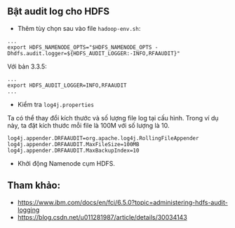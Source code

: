 ## Bật audit log cho HDFS

- Thêm tùy chọn sau vào file `hadoop-env.sh`:

```
...
export HDFS_NAMENODE_OPTS="$HDFS_NAMENODE_OPTS -Dhdfs.audit.logger=${HDFS_AUDIT_LOGGER:-INFO,RFAAUDIT}"
```

Với bản 3.3.5:

```
...
export HDFS_AUDIT_LOGGER=INFO,RFAAUDIT
...
```


 - Kiểm tra `log4j.properties`
 
 Ta có thể thay đổi kích thước và số lượng file log tại cấu hình. Trong ví dụ này, ta đặt kích thước mỗi file là 100M với số lượng là 10.

 ```
log4j.appender.DRFAAUDIT=org.apache.log4j.RollingFileAppender
log4j.appender.DRFAAUDIT.MaxFileSize=100MB
log4j.appender.DRFAAUDIT.MaxBackupIndex=10
 ```
 
- Khởi động Namenode cụm HDFS.

## Tham khảo: 
- https://www.ibm.com/docs/en/fci/6.5.0?topic=administering-hdfs-audit-logging
- https://blog.csdn.net/u011281987/article/details/30034143
